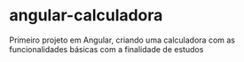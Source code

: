 # angular-calculadora
Primeiro projeto em Angular, criando uma calculadora com as funcionalidades básicas com a finalidade de estudos
